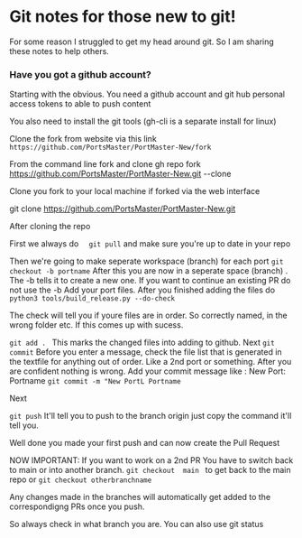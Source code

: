 # Git notes for those new to git!

For some reason I struggled to get my head around git. So I am sharing these notes to help others.

### Have you got a github account?

Starting with the obvious. You need a github account and git hub personal access tokens to able to push content

You also need to install the git tools (gh-cli is a separate install for linux)

Clone the fork from website via this link
```https://github.com/PortsMaster/PortMaster-New/fork```

From the command line fork and clone
gh repo fork https://github.com/PortsMaster/PortMaster-New.git --clone


Clone you fork to your local machine if forked via the web interface

git clone https://github.com/PortsMaster/PortMaster-New.git

After cloning the repo


First we always do
```  git pull``` 
and make sure you're up to date in your repo

Then we're going to make seperate workspace (branch) for each port
```git checkout -b portname```
After this you are now in a seperate space (branch) . The -b tells it to create a new one. If you want to continue an existing PR do not use the -b
Add your port files.
After you finished adding the files
do
```python3 tools/build_release.py --do-check```

The check will tell you if youre files are in order.
So correctly named, in the wrong folder etc. If this comes up with sucess.

```git add . ```
This marks the changed files into adding to github.
Next
```git commit```
Before you enter a message, check the file list that is generated in the textfile for anything out of order. Like a 2nd port or something.
After you are confident nothing is wrong. Add your commit message like : New Port: Portname
```git commit -m "New PortL Portname```

Next


```git push```
It'll tell you to push to the branch origin just copy the command it'll tell you.

Well done you made your first push and can now create the Pull Request

NOW IMPORTANT:
If you want to work on a 2nd PR You have to switch back to main or into another branch. 
```git checkout  main ``` to get back to the main repo
or ```git checkout otherbranchname``` 

Any changes made in the branches will automatically get added to the correspondigng PRs once you push.

So always check in what branch you are. You can also use git status